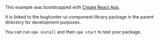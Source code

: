 This example was bootstrapped with [Create React App](https://github.com/facebook/create-react-app).

It is linked to the bughunter-ui-component-library package in the parent directory for development purposes.

You can run `npm install` and then `npm start` to test your package.
